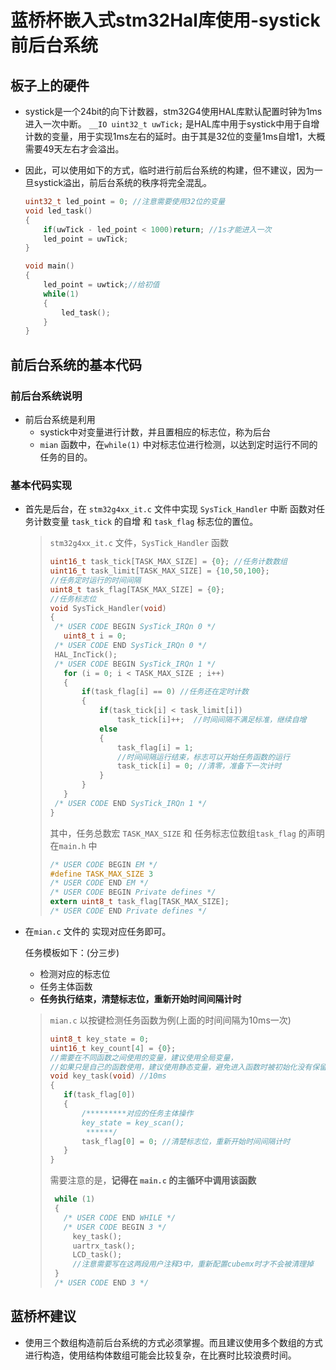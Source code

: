 # 蓝桥杯嵌入式stm32Hal库使用-systick前后台系统

## 板子上的硬件

- systick是一个24bit的向下计数器，stm32G4使用HAL库默认配置时钟为1ms进入一次中断。 `__IO uint32_t uwTick;` 是HAL库中用于systick中用于自增计数的变量，用于实现1ms左右的延时。由于其是32位的变量1ms自增1，大概需要49天左右才会溢出。

- 因此，可以使用如下的方式，临时进行前后台系统的构建，但不建议，因为一旦systick溢出，前后台系统的秩序将完全混乱。

  ```c
  uint32_t led_point = 0; //注意需要使用32位的变量
  void led_task()
  {
      if(uwTick - led_point < 1000)return; //1s才能进入一次
      led_point = uwTick;
  }
  
  void main()
  {
      led_point = uwtick;//给初值
      while(1)
      {
          led_task();
      }
  }
  ```

## 前后台系统的基本代码

### 前后台系统说明

- 前后台系统是利用
  - systick中对变量进行计数，并且置相应的标志位，称为后台
  - `mian` 函数中，在`while(1)` 中对标志位进行检测，以达到定时运行不同的任务的目的。

### 基本代码实现

- 首先是后台，在 `stm32g4xx_it.c` 文件中实现 `SysTick_Handler` 中断 函数对任务计数变量 `task_tick` 的自增 和 `task_flag` 标志位的置位。

  >`stm32g4xx_it.c` 文件，`SysTick_Handler` 函数
  >
  >```c
  >uint16_t task_tick[TASK_MAX_SIZE] = {0}; //任务计数数组
  >uint16_t task_limit[TASK_MAX_SIZE] = {10,50,100};
  >//任务定时运行的时间间隔
  >uint8_t task_flag[TASK_MAX_SIZE] = {0};
  >//任务标志位
  >void SysTick_Handler(void)
  >{
  >  /* USER CODE BEGIN SysTick_IRQn 0 */
  >    uint8_t i = 0;
  >  /* USER CODE END SysTick_IRQn 0 */
  >  HAL_IncTick();
  >  /* USER CODE BEGIN SysTick_IRQn 1 */
  >    for (i = 0; i < TASK_MAX_SIZE ; i++)
  >    {
  >        if(task_flag[i] == 0) //任务还在定时计数
  >        {
  >            if(task_tick[i] < task_limit[i])
  >                task_tick[i]++;  //时间间隔不满足标准，继续自增
  >            else
  >            {
  >                task_flag[i] = 1; 
  >                //时间间隔运行结束，标志可以开始任务函数的运行
  >                task_tick[i] = 0; //清零，准备下一次计时
  >            }
  >        }    
  >    }
  >  /* USER CODE END SysTick_IRQn 1 */
  >}
  >```
  >
  >其中，任务总数宏 `TASK_MAX_SIZE`  和 任务标志位数组`task_flag` 的声明在`main.h` 中
  >
  >```c
  >/* USER CODE BEGIN EM */
  >#define TASK_MAX_SIZE 3
  >/* USER CODE END EM */
  >/* USER CODE BEGIN Private defines */
  >extern uint8_t task_flag[TASK_MAX_SIZE];
  >/* USER CODE END Private defines */
  >```

- 在`mian.c` 文件的 实现对应任务即可。

  任务模板如下：(分三步)

  - 检测对应的标志位
  - 任务主体函数
  - **任务执行结束，清楚标志位，重新开始时间间隔计时**

  >`mian.c` 以按键检测任务函数为例(上面的时间间隔为10ms一次)
  >
  >```c
  >uint8_t key_state = 0;
  >uint16_t key_count[4] = {0};
  >//需要在不同函数之间使用的变量，建议使用全局变量，
  >//如果只是自己的函数使用，建议使用静态变量，避免进入函数时被初始化没有保留之前的值
  >void key_task(void) //10ms
  >{
  >    if(task_flag[0])
  >    {
  >        /*********对应的任务主体操作
  >        key_state = key_scan();
  >			******/
  >        task_flag[0] = 0; //清楚标志位，重新开始时间间隔计时
  >    }
  >}
  >```
  >
  >需要注意的是，**记得在 `main.c` 的主循环中调用该函数**
  >
  >```c
  >  while (1)
  >  {
  >    /* USER CODE END WHILE */
  >    /* USER CODE BEGIN 3 */
  >      key_task();
  >      uartrx_task();
  >      LCD_task();
  > 	 //注意需要写在这两段用户注释3中，重新配置cubemx时才不会被清理掉
  >  }
  >  /* USER CODE END 3 */
  >```

## 蓝桥杯建议

- 使用三个数组构造前后台系统的方式必须掌握。而且建议使用多个数组的方式进行构造，使用结构体数组可能会比较复杂，在比赛时比较浪费时间。